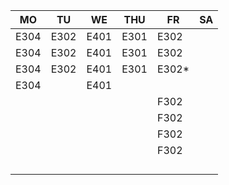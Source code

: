 |MO  |TU  |WE  |THU |FR   |SA|
|----|----|----|----|-----|--|
|E304|E302|E401|E301|E302 |  |
|E304|E302|E401|E301|E302 |  |
|E304|E302|E401|E301|E302*|  |
|E304|    |E401|    |     |  |
|    |    |    |    |F302 |  |
|    |    |    |    |F302 |  |
|    |    |    |    |F302 |  |
|    |    |    |    |F302 |  |
|    |    |    |    |     |  |
|    |    |    |    |     |  |
|    |    |    |    |     |  |
|    |    |    |    |     |  |
